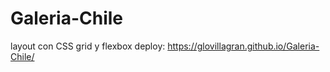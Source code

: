 # Galeria-Chile
layout con CSS grid y flexbox
deploy: https://glovillagran.github.io/Galeria-Chile/
